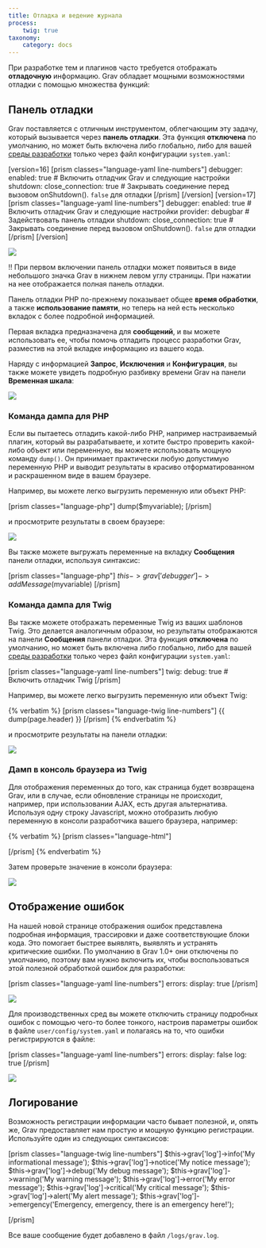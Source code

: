 ```yaml
---
title: Отладка и ведение журнала
process:
    twig: true
taxonomy:
    category: docs
---
```


При разработке тем и плагинов часто требуется отображать **отладочную** информацию. Grav обладает мощными возможностями отладки с помощью множества функций:

## Панель отладки

Grav поставляется с отличным инструментом, облегчающим эту задачу, который вызывается через **панель отладки**. Эта функция **отключена** по умолчанию, но может быть включена либо глобально, либо для вашей [среды разработки](../environment-config) только через файл конфигурации `system.yaml`:

[version=16]
[prism classes="language-yaml line-numbers"]
debugger:
  enabled: true                        # Включить отладчик Grav и следующие настройки
  shutdown:
    close_connection: true             # Закрывать соединение перед вызовом onShutdown(). `false` для отладки
[/prism]
[/version]
[version=17]
[prism classes="language-yaml line-numbers"]
debugger:
  enabled: true                        # Включить отладчик Grav и следующие настройки
  provider: debugbar                   # Задействовать панель отладки
  shutdown:
    close_connection: true             # Закрывать соединение перед вызовом onShutdown(). `false` для отладки
[/prism]
[/version]

![](config.png)

!! При первом включении панель отладки может появиться в виде небольшого значка Grav в нижнем левом углу страницы. При нажатии на нее отображается полная панель отладки.

Панель отладки PHP по-прежнему показывает общее **время обработки**, а также **использование памяти**, но теперь на ней есть несколько вкладок с более подробной информацией.

Первая вкладка предназначена для **сообщений**, и вы можете использовать ее, чтобы помочь отладить процесс разработки Grav, разместив на этой вкладке информацию из вашего кода.

Наряду с информацией **Запрос**, **Исключения** и **Конфигурация**, вы также можете увидеть подробную разбивку времени Grav на панели **Временная шкала**:

![](timeline.png)

### Команда дампа для PHP

Если вы пытаетесь отладить какой-либо PHP, например настраиваемый плагин, который вы разрабатываете, и хотите быстро проверить какой-либо объект или переменную, вы можете использовать мощную команду `dump()`. Он принимает практически любую допустимую переменную PHP и выводит результаты в красиво отформатированном и раскрашенном виде в вашем браузере.

Например, вы можете легко выгрузить переменную или объект PHP:

[prism classes="language-php"]
dump($myvariable);
[/prism]

и просмотрите результаты в своем браузере:

![](dump.png)

Вы также можете выгружать переменные на вкладку **Сообщения** панели отладки, используя синтаксис:

[prism classes="language-php"]
$this->grav['debugger']->addMessage($myvariable)
[/prism]

### Команда дампа для Twig

Вы также можете отображать переменные Twig из ваших шаблонов Twig. Это делается аналогичным образом, но результаты отображаются на панели **Сообщения** панели отладки. Эта функция **отключена** по умолчанию, но может быть включена либо глобально, либо для вашей [среды разработки](../environment-config) только через файл конфигурации `system.yaml`:

[prism classes="language-yaml line-numbers"]
twig:
  debug: true                        # Включить отладчик Twig
[/prism]

Например, вы можете легко выгрузить переменную или объект Twig:

{% verbatim %}
[prism classes="language-twig line-numbers"]
{{ dump(page.header) }}
[/prism]
{% endverbatim %}

и просмотрите результаты на панели отладки:

![](twig-dump.png)

### Дамп в консоль браузера из Twig

Для отображения переменных до того, как страница будет возвращена Grav, или в случае, если обновление страницы не происходит, например, при использовании AJAX, есть другая альтернатива. Используя одну строку Javascript, можно отобразить любую переменную в консоли разработчика вашего браузера, например:

{% verbatim %}
[prism classes="language-html"]
<script> console.log({{ page.header | json_encode | raw }}) </script>
[/prism]
{% endverbatim %}

Затем проверьте значение в консоли браузера:

![](console-dump.png)

## Отображение ошибок

На нашей новой странице отображения ошибок представлена ​​подробная информация, трассировки и даже соответствующие блоки кода. Это помогает быстрее выявлять, выявлять и устранять критические ошибки. По умолчанию в Grav 1.0+ они отключены по умолчанию, поэтому вам нужно включить их, чтобы воспользоваться этой полезной обработкой ошибок для разработки:

[prism classes="language-yaml line-numbers"]
errors:
  display: true
[/prism]

![](error.png)

Для производственных сред вы можете отключить страницу подробных ошибок с помощью чего-то более тонкого, настроив параметры ошибок в файле `user/config/system.yaml` и полагаясь на то, что ошибки регистрируются в файле:

[prism classes="language-yaml line-numbers"]
errors:
  display: false
  log: true
[/prism]

![](error2.png)

## Логирование

Возможность регистрации информации часто бывает полезной, и, опять же, Grav предоставляет нам простую и мощную функцию регистрации. Используйте один из следующих синтаксисов:

[prism classes="language-twig line-numbers"]
$this->grav['log']->info('My informational message');
$this->grav['log']->notice('My notice message');
$this->grav['log']->debug('My debug message');
$this->grav['log']->warning('My warning message');
$this->grav['log']->error('My error message');
$this->grav['log']->critical('My critical message');
$this->grav['log']->alert('My alert message');
$this->grav['log']->emergency('Emergency, emergency, there is an emergency here!');

[/prism]

Все ваше сообщение будет добавлено в файл `/logs/grav.log`.
